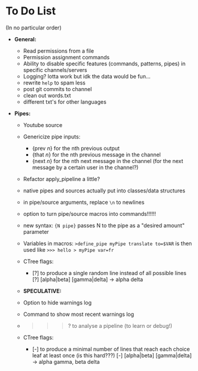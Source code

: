 # To Do List

(In no particular order)


* **General:**
    * Read permissions from a file
    * Permission assignment commands
    * Ability to disable specific features (commands, patterns, pipes) in specific channels/servers
    * Logging? lotta work but idk the data would be fun...
    * rewrite `help` to spam less
    * post git commits to channel
    * clean out words.txt
    * different txt's for other languages

* **Pipes:**
    * Youtube source
    * Genericize pipe inputs:
        * {prev *n*} for the nth previous output
        * {that *n*} for the nth previous message in the channel
        * {next *n*} for the nth next message in the channel (for the next message by a certain user in the channel?)

    * Refactor apply_pipeline a little?
    * native pipes and sources actually put into classes/data structures

    * in pipe/source arguments, replace `\n` to newlines

    * option to turn pipe/source macros into commands!!!!!!
    * new syntax: `{N pipe}` passes N to the pipe as a "desired amount" parameter
    * Variables in macros: `>define_pipe myPipe translate to=$VAR` is then used like `>>> hello > myPipe var=fr`
    * CTree flags:
        * [?] to produce a single random line instead of all possible lines
            [?] [alpha|beta] [gamma|delta] → alpha delta

    * **SPECULATIVE:**
    * Option to hide warnings log
    * Command to show most recent warnings log
    * >>>? to analyse a pipeline (to learn or debug!)
    * CTree flags:
        * [-] to produce a minimal number of lines that reach each choice leaf at least once (is this hard???)
            [-] [alpha|beta] [gamma|delta] → alpha gamma, beta delta